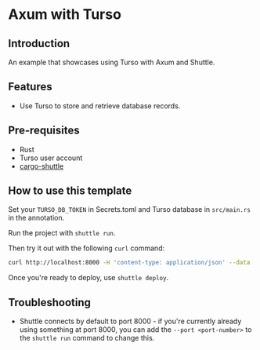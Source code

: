 # Axum with Turso

## Introduction

An example that showcases using Turso with Axum and Shuttle.

## Features

- Use Turso to store and retrieve database records.

## Pre-requisites

- Rust
- Turso user account
- [cargo-shuttle](https://www.shuttle.dev)

## How to use this template

Set your `TURSO_DB_TOKEN` in Secrets.toml and Turso database in `src/main.rs` in the annotation.

Run the project with `shuttle run`.

Then try it out with the following `curl` command:

```sh
curl http://localhost:8000 -H 'content-type: application/json' --data '{"uid":"1","email":"foo@bar.xyz"}'
```

Once you're ready to deploy, use `shuttle deploy`.

## Troubleshooting
- Shuttle connects by default to port 8000 - if you're currently already using something at port 8000, you can add
  the `--port <port-number>` to the `shuttle run` command to change this.

